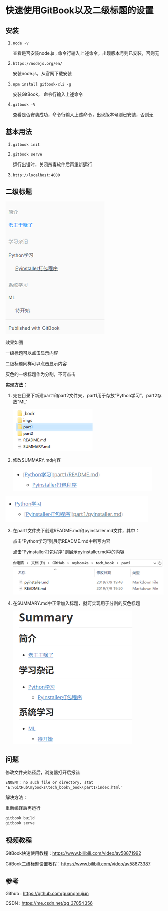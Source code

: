 # 快速使用GitBook以及二级标题的设置

## 安装

1. ``node -v``

   查看是否安装node.js , 命令行输入上述命令，出现版本号则已安装，否则无

2. ``https://nodejs.org/en/``

   安装node.js，从官网下载安装 

3. ``npm install gitbook-cli -g``

   安装GitBook， 命令行输入上述命令

4. ``gitbook -V``

   查看是否安装成功，命令行输入上述命令，出现版本号则已安装，否则无

## 基本用法

1. ``gitbook init``

2. ``gitbook serve``

   运行出错时，关闭杀毒软件后再重新运行

3. ``http://localhost:4000``

## 二级标题

![1562673657738](https://raw.githubusercontent.com/guangmujun/mybooks/master/tech_book/imgs/1562673657738.png)

效果如图

一级标题可以点击显示内容

二级标题同样可以点击显示内容

灰色的一级标题作为分割，不可点击

**实现方法：**

1. 先在目录下新建part1和part2文件夹，part1用于存放“Python学习”，part2存放"ML"

   ![1562673921167](https://raw.githubusercontent.com/guangmujun/mybooks/master/tech_book/imgs/1562673921167.png)

2. 修改SUMMARY.md内容

   ![1562674023664](https://raw.githubusercontent.com/guangmujun/mybooks/master/tech_book/imgs/1562674023664.png)

![1562674068128](https://raw.githubusercontent.com/guangmujun/mybooks/master/tech_book/imgs/1562674068128.png)

3. 在part1文件夹下创建README.md和pyinstaller.md文件，其中：

   点击“Python学习”则展示README.md中所写内容

   点击“Pyinstaller打包程序”则展示pyinstaller.md中的内容

   ![1562674142161](https://raw.githubusercontent.com/guangmujun/mybooks/master/tech_book/imgs/1562674142161.png)

4. 在SUMMARY.md中正常加入标题，就可实现用于分割的灰色标题

   ![1562674298922](https://raw.githubusercontent.com/guangmujun/mybooks/master/tech_book/imgs/1562674298922.png)

## 问题

修改文件夹路径后，浏览器打开后报错

```
ENOENT: no such file or directory, stat 'E:\GitHub\mybooks\tech_book\_book\part1\index.html'
```

解决方法：

重新编译后再运行

```
gitbook build
gitbook serve
```



## 视频教程

GitBook快速使用教程：https://www.bilibili.com/video/av58871992

GitBook二级标题设置教程：https://www.bilibili.com/video/av58873387



## 参考

Github :  https://github.com/guangmujun

CSDN :   https://me.csdn.net/qq_37054356